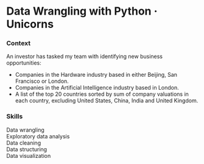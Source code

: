 # Data Wrangling with Python · Unicorns

### Context 

An investor has tasked my team with identifying new business opportunities:

* Companies in the Hardware industry based in either Beijing, San Francisco or London.
* Companies in the Artificial Intelligence industry based in London.
* A list of the top 20 countries sorted by sum of company valuations in each country, excluding United States, China, India and United Kingdom.

### Skills

Data wrangling  
Exploratory data analysis  
Data cleaning  
Data structuring  
Data visualization
